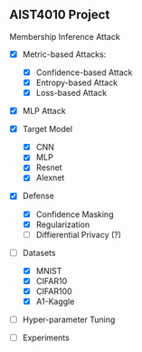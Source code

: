 ## AIST4010 Project
Membership Inference Attack

- [x] Metric-based Attacks:
  
  - [x] Confidence-based Attack
  - [x] Entropy-based Attack
  - [x] Loss-based Attack

- [x] MLP Attack
- [x] Target Model
  - [x] CNN
  - [x] MLP
  - [x] Resnet
  - [x] Alexnet
- [x] Defense
  - [x] Confidence Masking
  - [x] Regularization
  - [ ] Diffierential Privacy (?)
- [ ] Datasets
  - [x] MNIST
  - [x] CIFAR10
  - [x] CIFAR100
  - [x] A1-Kaggle
- [ ] Hyper-parameter Tuning
- [ ] Experiments